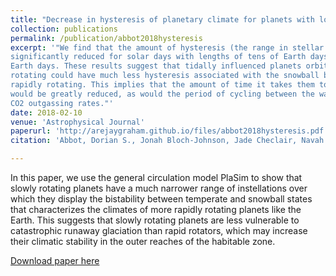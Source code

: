 ```yaml
---
title: "Decrease in hysteresis of planetary climate for planets with long solar days"
collection: publications
permalink: /publication/abbot2018hysteresis
excerpt: '"We find that the amount of hysteresis (the range in stellar flux for which there is bistability in climate) is
significantly reduced for solar days with lengths of tens of Earth days, and disappears for solar days of hundreds of
Earth days. These results suggest that tidally influenced planets orbiting M and K stars that are not synchronously
rotating could have much less hysteresis associated with the snowball bifurcations than they would if they were
rapidly rotating. This implies that the amount of time it takes them to escape a snowball state via CO2 outgassing
would be greatly reduced, as would the period of cycling between the warm and snowball state if they have low
CO2 outgassing rates."'
date: 2018-02-10
venue: 'Astrophysical Journal'
paperurl: 'http://arejaygraham.github.io/files/abbot2018hysteresis.pdf'
citation: 'Abbot, Dorian S., Jonah Bloch-Johnson, Jade Checlair, Navah X. Farahat, <b>R. J. Graham</b>, David Plotkin, Predrag Popovic, and and Francisco Spaulding-Astudillo. &quot;Decrease in Hysteresis of Planetary Climate for Planets with Long Solar Days&quot; <i>The Astrophysical Journal</i> 854, no. 1 (2018): 3. https://doi.org/10.3847/1538-4357/aaa70f.'

---
```

In this paper, we use the general circulation model PlaSim to show that slowly rotating planets have a much narrower range of instellations over which they display the bistability between temperate and snowball states that characterizes the climates of more rapidly rotating planets like the Earth. This suggests that slowly rotating planets are less vulnerable to catastrophic runaway glaciation than rapid rotators, which may increase their climatic stability in the outer reaches of the habitable zone.

[Download paper here](http://arejaygraham.github.io/files/abbot2018hysteresis.pdf)

